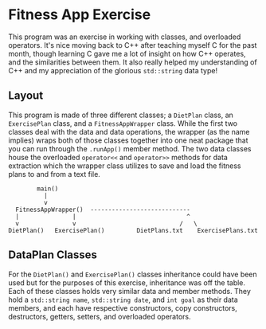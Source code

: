 # Fitness App Exercise

This program was an exercise in working with classes, and overloaded operators. It's nice moving back to C++ after teaching myself C for the past month, though learning C gave me a lot of insight on how C++ operates, and the similarities between them. It also really helped my understanding of C++ and my appreciation of the glorious `std::string` data type!

## Layout

This program is made of three different classes; a `DietPlan` class, an `ExercisePlan` class, and a `FitnessAppWrapper` class. While the first two classes deal with the data and data operations, the wrapper (as the name implies) wraps both of those classes together into one neat package that you can run through the `.runApp()` member method. The two data classes house the overloaded `operator<<` and `operator>>` methods for data extraction which the wrapper class utilizes to save and load the fitness plans to and from a text file.
```
        main()
          |
          v
  FitnessAppWrapper()  ----------------------------
  |               |                               ^
  v               v                             /   \
DietPlan()   ExercisePlan()         DietPlans.txt    ExercisePlans.txt
```

## DataPlan Classes

For the `DietPlan()` and `ExercisePlan()` classes inheritance could have been used but for the purposes of this exercise, inheritance was off the table. Each of these classes holds very similar data and member methods. They hold a `std::string name`, `std::string date`, and `int goal` as their data members, and each have respective constructors, copy constructors, destructors, getters, setters, and overloaded operators.
